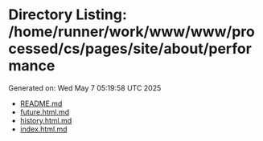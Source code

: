 # Directory Listing: /home/runner/work/www/www/processed/cs/pages/site/about/performance
Generated on: Wed May  7 05:19:58 UTC 2025

- [README.md](README.md)
- [future.html.md](future.html.md)
- [history.html.md](history.html.md)
- [index.html.md](index.html.md)
